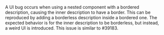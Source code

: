 A UI bug occurs when using a nested <Descriptions> component with a bordered description, causing the inner description to have a border. This can be reproduced by adding a borderless description inside a bordered one. The expected behavior is for the inner description to be borderless, but instead, a weird UI is introduced. This issue is similar to #39183.
